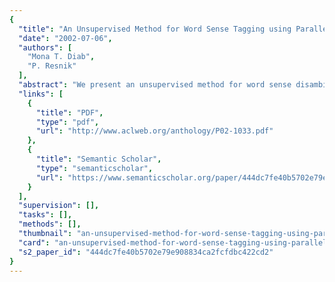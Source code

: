 ```yaml
---
{
  "title": "An Unsupervised Method for Word Sense Tagging using Parallel Corpora",
  "date": "2002-07-06",
  "authors": [
    "Mona T. Diab",
    "P. Resnik"
  ],
  "abstract": "We present an unsupervised method for word sense disambiguation that exploits translation correspondences in parallel corpora. The technique takes advantage of the fact that cross-language lexicalizations of the same concept tend to be consistent, preserving some core element of its semantics, and yet also variable, reflecting differing translator preferences and the influence of context. Working with parallel corpora introduces an extra complication for evaluation, since it is difficult to find a corpus that is both sense tagged and parallel with another language; therefore we use pseudo-translations, created by machine translation systems, in order to make possible the evaluation of the approach against a standard test set. The results demonstrate that word-level translation correspondences are a valuable source of information for sense disambiguation.",
  "links": [
    {
      "title": "PDF",
      "type": "pdf",
      "url": "http://www.aclweb.org/anthology/P02-1033.pdf"
    },
    {
      "title": "Semantic Scholar",
      "type": "semanticscholar",
      "url": "https://www.semanticscholar.org/paper/444dc7fe40b5702e79e908834ca2fcfdbc422cd2"
    }
  ],
  "supervision": [],
  "tasks": [],
  "methods": [],
  "thumbnail": "an-unsupervised-method-for-word-sense-tagging-using-parallel-corpora-thumb.jpg",
  "card": "an-unsupervised-method-for-word-sense-tagging-using-parallel-corpora-card.jpg",
  "s2_paper_id": "444dc7fe40b5702e79e908834ca2fcfdbc422cd2"
}
---
```


